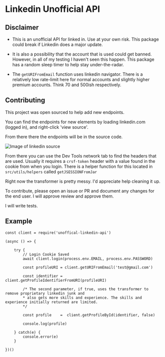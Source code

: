 # Linkedin Unofficial API 

## Disclaimer
- This is an unofficial API for linked in. Use at your own risk. This package could break if Linkedin does a major update. 

- It is also a possibility that the account that is used could get banned. However, in all of my testing I haven't seen this happen. This package has a random sleep timer to help stay under-the-radar.

- The `getURIFromEmail` function uses linkedin navigator. There is a relatively low rate-limit here for normal accounts and slightly higher premium accounts. Think 70 and 500ish respectively. 

## Contributing

This project was open sourced to help add new endpoints. 

You can find the endpoints for new elements by loading linkedin.com (logged in), and right-click 'view source'. 

From there there the endpoints will be in the source code. 

![Image of linkedin source](https://imgur.com/4QbdnI3)

From there you can use the Dev Tools network tab to find the headers that are used. Usually it requires a `crsf-token` header with a value found in the cookie from when you login. There is a helper function for this located in `src/utils/helpers` called `getJSESSIONFromJar`

Right now the transformer is pretty messy. I'd appreciate help cleaning it up.

To contribute, please open an issue or PR and document any changes for the end user. I will approve review and approve them. 

I will write tests.

## Example
```
const client = require('unoffical-linkedin-api')

(async () => {

    try {
        // Login Cookie Saved
        await client.login(process.env.EMAIL, process.env.PASSWORD)

        const profileURI = client.getURIFromEmail('test@gmail.com')
        
        const identifier = client.getProfileIdentifierFromURI(profileURI)

        /* The second parameter, if true, uses the transformer to remove proprietary linkedin junk and 
        * also gets more skills and experience. The skills and experience initially returned are limited.
        */

        const profile    =  client.getProfileById(identifier, false)

        console.log(profile)

    } catch(e) {
        console.error(e)
    }
      
})()
```


